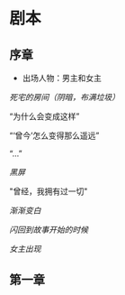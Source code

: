 # 剧本
## 序章
+ 出场人物：男主和女主

_死宅的房间（阴暗，布满垃圾）_

“为什么会变成这样”

“‘曾今’怎么变得那么遥远”

“...”

_黑屏_

"曾经，我拥有过一切"

_渐渐变白_

_闪回到故事开始的时候_

_女主出现_


## 第一章
